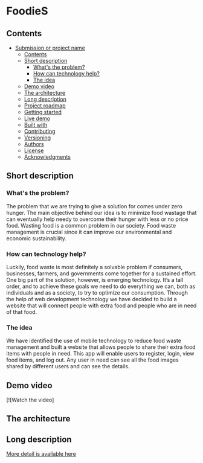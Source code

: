 # FoodieS
## Contents

- [Submission or project name](#submission-or-project-name)
  - [Contents](#contents)
  - [Short description](#short-description)
    - [What's the problem?](#whats-the-problem)
    - [How can technology help?](#how-can-technology-help)
    - [The idea](#the-idea)
  - [Demo video](#demo-video)
  - [The architecture](#the-architecture)
  - [Long description](#long-description)
  - [Project roadmap](#project-roadmap)
  - [Getting started](#getting-started)
  - [Live demo](#live-demo)
  - [Built with](#built-with)
  - [Contributing](#contributing)
  - [Versioning](#versioning)
  - [Authors](#authors)
  - [License](#license)
  - [Acknowledgments](#acknowledgments)

## Short description

### What's the problem?

The problem that we are trying to give a solution for comes under zero hunger. The main objective behind our idea is to minimize food wastage that can eventually help needy to overcome their hunger with less or no price food. Wasting food is a common problem in our society. Food waste management is crucial since it can improve our environmental and economic sustainability.

### How can technology help?

Luckily, food waste is most definitely a solvable problem if consumers, businesses, farmers, and governments come together for a sustained effort. One big part of the solution, however, is emerging technology. It’s a tall order,  and to achieve these goals we need to do everything we can, both as individuals and as a society, to try to optimize our consumption. Through the help of web development technology we have decided to build a website that will connect people with extra food and people who are in need of that food. 

### The idea

We have identified the use of mobile technology to reduce food waste management and built a website that allows people to share their extra food items with people in need. This app will enable users to register, login, view food items, and log out. Any user in need can see all the food images shared by different users and can see the details.

## Demo video

[![Watch the video]

## The architecture

## Long description
[More detail is available here](./DESCRIPTION.md)
